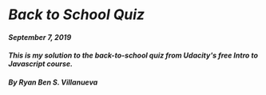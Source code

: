 # _Back to School Quiz_
#### _September 7, 2019_
#### _This is my solution to the back-to-school quiz from Udacity's free Intro to Javascript course._
#### _By Ryan Ben S. Villanueva_
